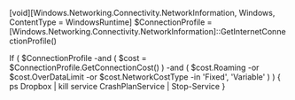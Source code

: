 [void][Windows.Networking.Connectivity.NetworkInformation, Windows, ContentType = WindowsRuntime]
$ConnectionProfile = [Windows.Networking.Connectivity.NetworkInformation]::GetInternetConnectionProfile()

If (
    $ConnectionProfile -and
    ( $cost = $ConnectionProfile.GetConnectionCost() ) -and
    (
        $cost.Roaming -or
        $cost.OverDataLimit -or
        $cost.NetworkCostType -in 'Fixed', 'Variable'
    )
) {
    ps Dropbox | kill
    service CrashPlanService | Stop-Service
}
